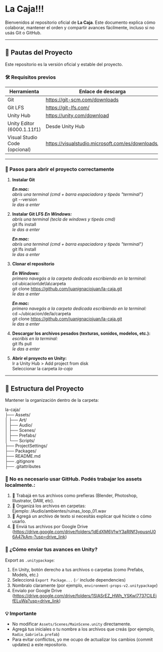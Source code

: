 # La Caja!!!

Bienvenidos al repositorio oficial de **La Caja**.
Este documento explica cómo colaborar, mantener el orden y compartir avances fácilmente, incluso si no usás Git o GitHub.

---

## 🚦 Pautas del Proyecto

Este repositorio es la versión oficial y estable del proyecto.

### 🛠️ Requisitos previos

| Herramienta                    | Enlace de descarga                                 |
|--------------------------------|----------------------------------------------------|
| Git                            | https://git-scm.com/downloads                      |
| Git LFS                        | https://git-lfs.com/                               |
| Unity Hub                      | https://unity.com/download                         |
| Unity Editor (6000.1.11f1)     | Desde Unity Hub                                    |
| Visual Studio Code (opcional)  | https://visualstudio.microsoft.com/es/downloads/   |

---

### 🧭 Pasos para abrir el proyecto correctamente

1. **Instalar Git**

   _**En mac:**_
   <br>_abrís una terminal (cmd + barra espaciadora y tipeás "terminal")_
   <br>git --version
   <br>_le das a enter_

2. **Instalar Git LFS**
   _**En Windows:**_
   <br>_abrís una terminal (tecla de windows y tipeás cmd)_
   <br>git lfs install
   <br>_le das a enter_

   _**En mac:**_
   <br>_abrís una terminal (cmd + barra espaciadora y tipeás "terminal")_
   <br>git lfs install
   <br>_le das a enter_

4. **Clonar el repositorio**

   _**En Windows:**_
   <br>_primero navegás a la carpeta dedicada escribiendo en la terminal:_
   <br>cd ubicacion\de\la\carpeta
   <br>git clone https://github.com/juanignaciojuan/la-caja.git
   <br>_le das a enter_

   _**En mac:**_
   <br>_primero navegás a la carpeta dedicada escribiendo en la terminal:_
   <br>cd ~/ubicacion/de/la/carpeta
   <br>git clone https://github.com/juanignaciojuan/la-caja.git
   <br>_le das a enter_

5. **Descargar los archivos pesados (texturas, sonidos, modelos, etc.):**
   <br>_escribís en la terminal:_
   <br>git lfs pull
   <br>_le das a enter_

6. **Abrir el proyecto en Unity:**
   <br>Ir a Unity Hub > Add project from disk
   <br>Seleccionar la carpeta _la-caja_

---

## 📁 Estructura del Proyecto

Mantener la organización dentro de la carpeta:

la-caja/
<br> ├── Assets/
<br>│   ├── Art/
<br>│   ├── Audio/
<br>│   ├── Scenes/
<br>│   ├── Prefabs/
<br>│   └── Scripts/
<br> ├── ProjectSettings/
<br> ├── Packages/
<br> ├── README.md
<br> ├── .gitignore
<br> ├── .gitattributes

### 🧠  No es necesario usar GitHub. Podés trabajar los assets localmente.:

1. 🎨 Trabajá en tus archivos como prefieras (Blender, Photoshop, Illustrator, DAW, etc).
2. 📂 Organizá los archivos en carpetas:  
   Ejemplo:  /Audio/ambientes/ruinas_loop_01.wav
3. 📝 Agregá un archivo de texto si necesitás explicar qué hiciste o cómo usarlo.
4. 🚚 Enviá tus archivos por Google Drive (https://drive.google.com/drive/folders/1dEdXM6VfwY3aRlNf3ypusnU06A47kAm-?usp=drive_link)

### 🧳 ¿Cómo enviar tus avances en Unity?

Export as `.unitypackage`:
1. En Unity, botón derecho a tus archivos o carpetas (como Prefabs, Models, etc.)
2. Seleccioná `Export Package...` (✅ include dependencies)
3. Nombralo claramente (por ejemplo, `environment-props-v2.unitypackage`)
4. Envialo por Google Drive (https://drive.google.com/drive/folders/1SIASrEZ_HWh_YSKwI7737ClLEjfELuWa?usp=drive_link)

### 💡 Importante

- No modificar `Assets/Scenes/MainScene.unity` directamente.
- Agregá tus iniciales o tu nombre a los archivos que creás (por ejemplo, `Radio_Gabriela.prefab`)
- Para evitar conflictos, yo me ocupo de actualizar los cambios (commit updates) a este repositorio.
